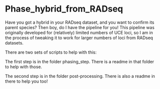 # Phase_hybrid_from_RADseq
Have you got a hybrid in your RADseq dataset, and you want to confirm its parent species? Then boy, do I have the pipeline for you! This pipeline was originally developed for (relatively) limited numbers of UCE loci, so I am in the process of tweaking it to work for larger numbers of loci from RADseq datasets.

There are two sets of scripts to help with this:

The first step is in the folder phasing_step. There is a readme in that folder to help with those.

The second step is in the folder post-processing. There is also a readme in there to help you too!

